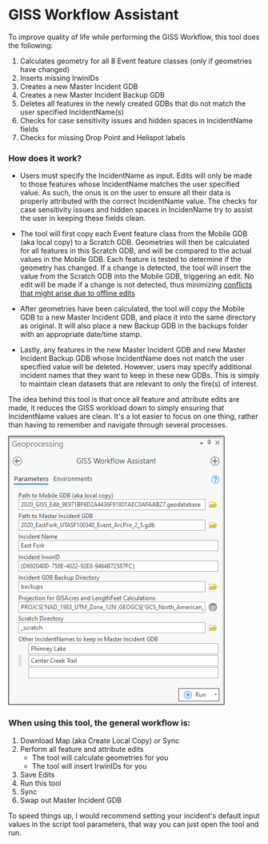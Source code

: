 # GISS Workflow Assistant

To improve quality of life while performing the GISS Workflow, this tool does the following:
1. Calculates geometry for all 8 Event feature classes (only if geometries have changed)
2. Inserts missing IrwinIDs
3. Creates a new Master Incident GDB
4. Creates a new Master Incident Backup GDB
5. Deletes all features in the newly created GDBs that do not match the user specified IncidentName(s)
6. Checks for case sensitivity issues and hidden spaces in IncidentName fields
7. Checks for missing Drop Point and Helispot labels
  
  
  
### How does it work?
- Users must specify the IncidentName as input. Edits will only be made to those features whose IncidentName matches the user specified value. As such, the onus is on the user to ensure all their data is properly attributed with the correct IncidentName value.  The checks for case sensitivity issues and hidden spaces in IncidenName try to assist the user in keeping these fields clean.

- The tool will first copy each Event feature class from the Mobile GDB (aka local copy) to a Scratch GDB. Geometries will then be calculated for all features in this Scratch GDB, and will be compared to the actual values in the Mobile GDB. Each feature is tested to determine if the geometry has changed. If a change is detected, the tool will insert the value from the Scratch GDB into the Mobile GDB, triggering an edit. No edit will be made if a change is not detected, thus minimizing [conflicts that might arise due to offline edits](https://www.nwcg.gov/publications/pms936-1/edit-incident-data/securing-incident-information#collapseX)

- After geometries have been calculated, the tool will copy the Mobile GDB to a new Master Incident GDB, and place it into the same directory as original. It will also place a new Backup GDB in the backups folder with an appropriate date/time stamp. 

- Lastly, any features in the new Master Incident GDB and new Master Incident Backup GDB whose IncidentName does not match the user specified value will be deleted. However, users may specify additional incident names that they want to keep in these new GDBs. This is simply to maintain clean datasets that are relevant to only the fire(s) of interest.

The idea behind this tool is that once all feature and attribute edits are made, it reduces the GISS workload down to simply ensuring that IncidentName values are clean. It's a lot easier to focus on one thing, rather than having to remember and navigate through several processes.

![screenshot_GISSWorkflowAssistant_1.png](/docs/screenshot_GISSWorkflowAssistant_1.png?raw=true)

### When using this tool, the general workflow is:
1) Download Map (aka Create Local Copy) or Sync
2) Perform all feature and attribute edits
    - The tool will calculate geometries for you
    - The tool will insert IrwinIDs for you
3) Save Edits
4) Run this tool
5) Sync
6) Swap out Master Incident GDB

To speed things up, I would recommend setting your incident's default input values in the script tool parameters, that way you can just open the tool and run.
